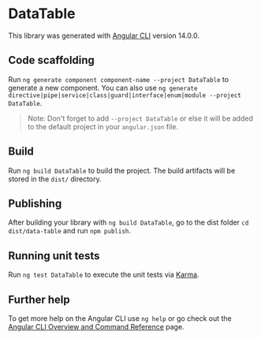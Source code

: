 # DataTable

This library was generated with [Angular CLI](https://github.com/angular/angular-cli) version 14.0.0.

## Code scaffolding

Run `ng generate component component-name --project DataTable` to generate a new component. You can also use `ng generate directive|pipe|service|class|guard|interface|enum|module --project DataTable`.
> Note: Don't forget to add `--project DataTable` or else it will be added to the default project in your `angular.json` file. 

## Build

Run `ng build DataTable` to build the project. The build artifacts will be stored in the `dist/` directory.

## Publishing

After building your library with `ng build DataTable`, go to the dist folder `cd dist/data-table` and run `npm publish`.

## Running unit tests

Run `ng test DataTable` to execute the unit tests via [Karma](https://karma-runner.github.io).

## Further help

To get more help on the Angular CLI use `ng help` or go check out the [Angular CLI Overview and Command Reference](https://angular.io/cli) page.
